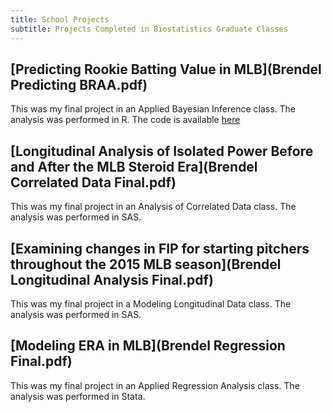 ```yaml
---
title: School Projects
subtitle: Projects Completed in Biostatistics Graduate Classes 
---
```


## [Predicting Rookie Batting Value in MLB](Brendel Predicting BRAA.pdf)
This was my final project in an Applied Bayesian Inference class. The analysis was performed in R. The code is available [here](https://github.com/pcbrendel/baseballanalysis)

## [Longitudinal Analysis of Isolated Power Before and After the MLB Steroid Era](Brendel Correlated Data Final.pdf)
This was my final project in an Analysis of Correlated Data class. The analysis was performed in SAS.

## [Examining changes in FIP for starting pitchers throughout the 2015 MLB season](Brendel Longitudinal Analysis Final.pdf)
This was my final project in a Modeling Longitudinal Data class. The analysis was performed in SAS.

## [Modeling ERA in MLB](Brendel Regression Final.pdf)
This was my final project in an Applied Regression Analysis class. The analysis was performed in Stata.
